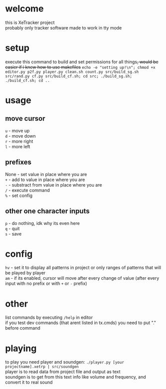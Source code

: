 # welcome
this is XeTracker project<br>
probably only tracker software made to work in tty mode<br>

# setup
execute this command to build and set permissions for all things~~, would be easier if i knew how to use makefiles~~
`echo -e "setting up!\n"; chmod +x editor.py p2f.py player.py clean.sh count.py src/build_sg.sh src/rand.py cf.py src/build_cf.sh; cd src; ./build_sg.sh; ./build_cf.sh; cd ..`

# usage
## move cursor
`u` - move up</br>
`d` - move down</br>
`r` - more right</br>
`l` - more left</br>

## prefixes
None - set value in place where you are</br>
`+` - add to value in place where you are</br>
`-` - substract from value in place where you are</br>
`/` - execute command</br>
`%` - set config</br>

## other one character inputs
`p` - do nothing, idk why its even here</br>
`q` - quit</br>
`s` - save</br>

# config
`hv` - set it to display all patterns in project or only ranges of patterns that will be played by player</br>
`am` - if its enabled, cursor will move after every change of value (after every input with no prefix or with `+` or `-` prefix)</br>

# other
list commands by executing `/help` in editor<br>
if you test dev commands (that arent listed in tx.cmds) you need to put "." before command<br>

<!--DO THAT BACK LATER, I MEAN COMMAND CHAINS IN EDITOR-->
<!--you can also use `;` between command and it will be like list of commands, for example `new test;set 1 1 1;hrf;save;exit`<br>-->
<!--# usage example-->
<!--1. with editor create example project: `echo -e "new test; tempo 113; set 0 1 12; set 0 3 24; set 0 4 12; set 0 6 7; mute 3; mute 2; mute 1; save; exit" | ./editor.py`-->

# playing
to play you need player and soundgen: `./player.py [your projectname].xetrp | src/soundgen`</br>
player is to read data from project file and output as text</br>
soundgen is to get from this text info like volume and frequency, and convert it to real sound</br>
